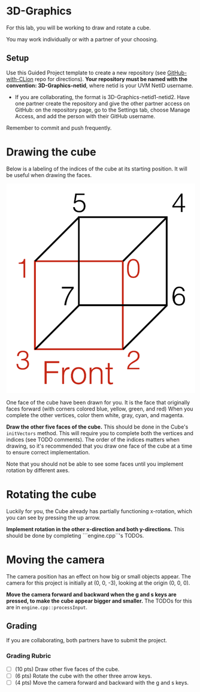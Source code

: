 # 3D-Graphics

For this lab, you will be working to draw and rotate a cube.

You may work individually or with a partner of your choosing.

## Setup

Use this Guided Project template to create a new repository (see [GitHub-with-CLion](https://github.com/uvmcs2300f2023/GitHub-with-CLion) repo for directions).
**Your repository must be named with the convention: 3D-Graphics-netid**, where netid is your UVM NetID username.
* If you are collaborating, the format is 3D-Graphics-netid1-netid2. Have one partner create the repository and give the other partner access on GitHub: on the repository page, go to the Settings tab, choose Manage Access, and add the person with their GitHub username.

Remember to commit and push frequently.

# Drawing the cube

Below is a labeling of the indices of the cube at its starting position. It will be useful when drawing the faces.

![Image of Cube](CubeCoords.png)

One face of the cube have been drawn for you. It is the face that originally faces forward (with corners colored blue, yellow, green, and red) When you complete the other vertices, color them white, gray, cyan, and magenta.

**Draw the other five faces of the cube.** This should be done in the Cube's ```initVectors``` method. This will require you to complete both the vertices and indices (see TODO comments). The order of the indices matters when drawing, so it's recommended that you draw one face of the cube at a time to ensure correct implementation.

Note that you should not be able to see some faces until you implement rotation by different axes.

# Rotating the cube

Luckily for you, the Cube already has partially functioning x-rotation, which you can see by pressing the up arrow.

**Implement rotation in the other x-direction and both y-directions.** This should be done by completing ```engine.cpp``'s TODOs.

# Moving the camera

The camera position has an effect on how big or small objects appear. The camera for this project is initially at (0, 0, -3), looking at the origin (0, 0, 0).

**Move the camera forward and backward when the g and s keys are pressed, to make the cube appear bigger and smaller.** The TODOs for this are in `engine.cpp::processInput`.

## Grading

If you are collaborating, both partners have to submit the project.

### Grading Rubric
- [ ] (10 pts) Draw other five faces of the cube.
- [ ] (6 pts) Rotate the cube with the other three arrow keys.
- [ ] (4 pts) Move the camera forward and backward with the g and s keys.
